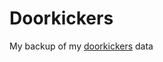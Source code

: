 Doorkickers
===========

My backup of my [doorkickers](http://inthekillhouse.com/doorkickers/) data
